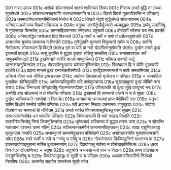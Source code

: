 001  	नारद उवाच
001a	अशोकं शोकनाशार्थं शास्त्रं शान्तिकरं शिवम्
001c	निशम्य लभते बुद्धिं तां लब्ध्वा सुखमेधते
002a	शोकस्थानसहस्राणि भयस्थानशतानि च
002c	दिवसे दिवसे मूढमाविशन्ति न पण्डितम्
003a	तस्मादनिष्टनाशार्थमितिहासं निबोध मे
003c	तिष्ठते चेद्वशे बुद्धिर्लभते शोकनाशनम्
004a	अनिष्टसम्प्रयोगाच्च विप्रयोगात्प्रियस्य च
004c	मनुष्या मानसैर्दुःखैर्युज्यन्ते अल्पबुद्धयः
005a	द्रव्येषु समतीतेषु ये गुणास्तान्न चिन्तयेत्
005c	ताननाद्रियमाणस्य स्नेहबन्धः प्रमुच्यते
006a	दोषदर्शी भवेत्तत्र यत्र रागः प्रवर्तते
006c	अनिष्टवद्धितं पश्येत्तथा क्षिप्रं विरज्यते
007a	नार्थो न धर्मो न यशो योऽतीतमनुशोचति
007c	अप्यभावेन युज्येत तच्चास्य न निवर्तते
008a	गुणैर्भूतानि युज्यन्ते वियुज्यन्ते तथैव च
008c	सर्वाणि नैतदेकस्य शोकस्थानं हि विद्यते
009a	मृतं वा यदि वा नष्टं योऽतीतमनुशोचति
009c	दुःखेन लभते दुःखं द्वावनर्थौ प्रपद्यते
010a	नाश्रु कुर्वन्ति ये बुद्ध्या दृष्ट्वा लोकेषु सन्ततिम्
010c	सम्यक्प्रपश्यतः सर्वं नाश्रुकर्मोपपद्यते
011a	दुःखोपघाते शारीरे मानसे वाप्युपस्थिते
011c	यस्मिन्न शक्यते कर्तुं यत्नस्तन्नानुचिन्तयेत्
012a	भैषज्यमेतद्दुःखस्य यदेतन्नानुचिन्तयेत्
012c	चिन्त्यमानं हि न व्येति भूयश्चापि प्रवर्धते
013a	प्रज्ञया मानसं दुःखं हन्याच्छारीरमौषधैः
013c	एतद्विज्ञानसामर्थ्यं न बालैः समतामियात्
014a	अनित्यं यौवनं रूपं जीवितं द्रव्यसञ्चयः
014c	आरोग्यं प्रियसंवासो गृध्येत्तत्र न पण्डितः
015a	न जानपदिकं दुःखमेकः शोचितुमर्हति
015c	अशोचन्प्रतिकुर्वीत यदि पश्येदुपक्रमम्
016a	सुखाद्बहुतरं दुःखं जीविते नात्र संशयः
016c	स्निग्धत्वं चेन्द्रियार्थेषु मोहान्मरणमप्रियम्
017a	परित्यजति यो दुःखं सुखं वाप्युभयं नरः
017c	अभ्येति ब्रह्म सोऽत्यन्तं न तं शोचन्ति पण्डिताः
018a	दुःखमर्था हि त्यज्यन्ते पालने न च ते सुखाः
018c	दुःखेन चाधिगम्यन्ते नाशमेषां न चिन्तयेत्
019a	अन्यामन्यां धनावस्थां प्राप्य वैशेषिकीं नराः
019c	अतृप्ता यान्ति विध्वंसं सन्तोषं यान्ति पण्डिताः
020a	सर्वे क्षयान्ता निचयाः पतनान्ताः समुच्छ्रयाः
020c	संयोगा विप्रयोगान्ता मरणान्तं हि जीवितम्
021a	अन्तो नास्ति पिपासायास्तुष्टिस्तु परमं सुखम्
021c	तस्मात्सन्तोषमेवेह धनं पश्यन्ति पण्डिताः
022a	निमेषमात्रमपि हि वयो गच्छन्न तिष्ठति
022c	स्वशरीरेष्वनित्येषु नित्यं किमनुचिन्तयेत्
023a	भूतेष्वभावं सञ्चिन्त्य ये बुद्ध्वा तमसः परम्
023c	न शोचन्ति गताध्वानः पश्यन्तः परमां गतिम्
024a	सञ्चिन्वानकमेवैनं कामानामवितृप्तकम्
024c	व्याघ्रः पशुमिवासाद्य मृत्युरादाय गच्छति
025a	अथाप्युपायं सम्पश्येद्दुःखस्य परिमोक्षणे
025c	अशोचन्नारभेतैव युक्तश्चाव्यसनी भवेत्
026a	शब्दे स्पर्शे च रूपे च गन्धेषु च रसेषु च
026c	नोपभोगात्परं किञ्चिद्धनिनो वाधनस्य वा
027a	प्राक्सम्प्रयोगाद्भूतानां नास्ति दुःखमनामयम्
027c	विप्रयोगात्तु सर्वस्य न शोचेत्प्रकृतिस्थितः
028a	धृत्या शिश्नोदरं रक्षेत्पाणिपादं च चक्षुषा
028c	चक्षुःश्रोत्रे च मनसा मनो वाचं च विद्यया
029a	प्रणयं प्रतिसंहृत्य संस्तुतेष्वितरेषु च
029c	विचरेदसमुन्नद्धः स सुखी स च पण्डितः
030a	अध्यात्मरतिरासीनो निरपेक्षो निरामिषः
030c	आत्मनैव सहायेन यश्चरेत्स सुखी भवेत्

